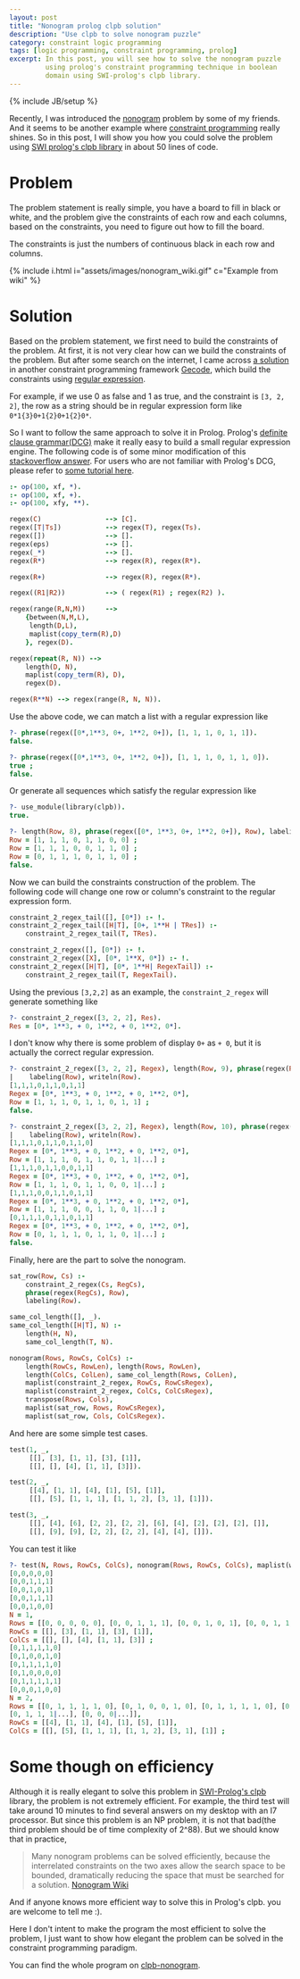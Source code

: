 ```yaml
---
layout: post
title: "Nonogram prolog clpb solution"
description: "Use clpb to solve nonogram puzzle"
category: constraint logic programming
tags: [logic programming, constraint programming, prolog]
excerpt: In this post, you will see how to solve the nonogram puzzle
         using prolog's constraint programming technique in boolean
         domain using SWI-prolog's clpb library.
---
```

{% include JB/setup %}

Recently, I was introduced the [nonogram][1] problem by some of my friends.
And it seems to be another example where [constraint programming][2] really
shines. So in this post, I will show you how you could solve the problem
using [SWI prolog's clpb library][3] in about 50 lines of code.

# Problem

The problem statement is really simple, you have a board to fill in black
or white, and the problem give the constraints of each row and each columns,
based on the constraints, you need to figure out how to fill the board.

The constraints is just the numbers of continuous black in each row and
columns.

{% include i.html i="assets/images/nonogram_wiki.gif" c="Example from wiki" %}


# Solution

Based on the problem statement, we first need to build the constraints
of the problem. At first, it is not very clear how can we build the
constraints of the problem. But after some search on the internet, I
came across [a solution][4] in another constraint programming framework
[Gecode][5], which build the constraints using [regular expression][6].

For example, if we use 0 as false and 1 as true, and the constraint is
`[3, 2, 2]`, the row as a string should be in regular expression form like
`0*1{3}0+1{2}0+1{2}0*`.

So I want to follow the same approach to solve it in Prolog. Prolog's
[definite clause grammar(DCG)][7] make it really easy to build a small
regular expression engine. The following code is of some minor modification
of this [stackoverflow answer][8]. For users who are not familiar with
Prolog's DCG, please refer to [some tutorial here][9].

```prolog
:- op(100, xf, *).
:- op(100, xf, +).
:- op(100, xfy, **).

regex(C)                --> [C].
regex([T|Ts])           --> regex(T), regex(Ts).
regex([])               --> [].
regex(eps)              --> [].
regex(_*)               --> [].
regex(R*)               --> regex(R), regex(R*).

regex(R+)               --> regex(R), regex(R*).

regex((R1|R2))          --> ( regex(R1) ; regex(R2) ).

regex(range(R,N,M))     -->
    {between(N,M,L),
     length(D,L),
     maplist(copy_term(R),D)
    }, regex(D).

regex(repeat(R, N)) -->
    length(D, N),
    maplist(copy_term(R), D),
    regex(D).

regex(R**N) --> regex(range(R, N, N)).
```


Use the above code, we can match a list with a regular expression like

```prolog
?- phrase(regex([0*,1**3, 0+, 1**2, 0+]), [1, 1, 1, 0, 1, 1]).
false.

?- phrase(regex([0*,1**3, 0+, 1**2, 0+]), [1, 1, 1, 0, 1, 1, 0]).
true ;
false.
```

Or generate all sequences which satisfy the regular expression like

```prolog
?- use_module(library(clpb)).
true.

?- length(Row, 8), phrase(regex([0*, 1**3, 0+, 1**2, 0+]), Row), labeling(Row).
Row = [1, 1, 1, 0, 1, 1, 0, 0] ;
Row = [1, 1, 1, 0, 0, 1, 1, 0] ;
Row = [0, 1, 1, 1, 0, 1, 1, 0] ;
false.
```

Now we can build the constraints construction of the problem. The following
code will change one row or column's constraint to the regular expression
form.

```prolog
constraint_2_regex_tail([], [0*]) :- !.
constraint_2_regex_tail([H|T], [0+, 1**H | TRes]) :-
    constraint_2_regex_tail(T, TRes).

constraint_2_regex([], [0*]) :- !.
constraint_2_regex([X], [0*, 1**X, 0*]) :- !.
constraint_2_regex([H|T], [0*, 1**H| RegexTail]) :-
    constraint_2_regex_tail(T, RegexTail).
```

Using the previous `[3,2,2]` as an example, the `constraint_2_regex` will
generate something like

```prolog
?- constraint_2_regex([3, 2, 2], Res).
Res = [0*, 1**3, + 0, 1**2, + 0, 1**2, 0*].
```

I don't know why there is some problem of display `0+` as `+ 0`, but it
is actually the correct regular expression.

```prolog
?- constraint_2_regex([3, 2, 2], Regex), length(Row, 9), phrase(regex(Regex), Row),
|    labeling(Row), writeln(Row).
[1,1,1,0,1,1,0,1,1]
Regex = [0*, 1**3, + 0, 1**2, + 0, 1**2, 0*],
Row = [1, 1, 1, 0, 1, 1, 0, 1, 1] ;
false.

?- constraint_2_regex([3, 2, 2], Regex), length(Row, 10), phrase(regex(Regex), Row),
|    labeling(Row), writeln(Row).
[1,1,1,0,1,1,0,1,1,0]
Regex = [0*, 1**3, + 0, 1**2, + 0, 1**2, 0*],
Row = [1, 1, 1, 0, 1, 1, 0, 1, 1|...] ;
[1,1,1,0,1,1,0,0,1,1]
Regex = [0*, 1**3, + 0, 1**2, + 0, 1**2, 0*],
Row = [1, 1, 1, 0, 1, 1, 0, 0, 1|...] ;
[1,1,1,0,0,1,1,0,1,1]
Regex = [0*, 1**3, + 0, 1**2, + 0, 1**2, 0*],
Row = [1, 1, 1, 0, 0, 1, 1, 0, 1|...] ;
[0,1,1,1,0,1,1,0,1,1]
Regex = [0*, 1**3, + 0, 1**2, + 0, 1**2, 0*],
Row = [0, 1, 1, 1, 0, 1, 1, 0, 1|...] ;
false.
```

Finally, here are the part to solve the nonogram.

```prolog
sat_row(Row, Cs) :-
    constraint_2_regex(Cs, RegCs),
    phrase(regex(RegCs), Row),
    labeling(Row).

same_col_length([], _).
same_col_length([H|T], N) :-
    length(H, N),
    same_col_length(T, N).

nonogram(Rows, RowCs, ColCs) :-
    length(RowCs, RowLen), length(Rows, RowLen),
    length(ColCs, ColLen), same_col_length(Rows, ColLen),
    maplist(constraint_2_regex, RowCs, RowCsRegex),
    maplist(constraint_2_regex, ColCs, ColCsRegex),
    transpose(Rows, Cols),
    maplist(sat_row, Rows, RowCsRegex),
    maplist(sat_row, Cols, ColCsRegex).
```

And here are some simple test cases.

```prolog
test(1, _,
     [[], [3], [1, 1], [3], [1]],
     [[], [], [4], [1, 1], [3]]).

test(2, _,
     [[4], [1, 1], [4], [1], [5], [1]],
     [[], [5], [1, 1, 1], [1, 1, 2], [3, 1], [1]]).

test(3, _,
     [[], [4], [6], [2, 2], [2, 2], [6], [4], [2], [2], [2], []],
     [[], [9], [9], [2, 2], [2, 2], [4], [4], []]).
```

You can test it like

```prolog
?- test(N, Rows, RowCs, ColCs), nonogram(Rows, RowCs, ColCs), maplist(writeln, Rows).
[0,0,0,0,0]
[0,0,1,1,1]
[0,0,1,0,1]
[0,0,1,1,1]
[0,0,1,0,0]
N = 1,
Rows = [[0, 0, 0, 0, 0], [0, 0, 1, 1, 1], [0, 0, 1, 0, 1], [0, 0, 1, 1, 1], [0, 0, 1, 0|...]],
RowCs = [[], [3], [1, 1], [3], [1]],
ColCs = [[], [], [4], [1, 1], [3]] ;
[0,1,1,1,1,0]
[0,1,0,0,1,0]
[0,1,1,1,1,0]
[0,1,0,0,0,0]
[0,1,1,1,1,1]
[0,0,0,1,0,0]
N = 2,
Rows = [[0, 1, 1, 1, 1, 0], [0, 1, 0, 0, 1, 0], [0, 1, 1, 1, 1, 0], [0, 1, 0, 0, 0|...]\
[0, 1, 1, 1|...], [0, 0, 0|...]],
RowCs = [[4], [1, 1], [4], [1], [5], [1]],
ColCs = [[], [5], [1, 1, 1], [1, 1, 2], [3, 1], [1]] ;
```

# Some though on efficiency

Although it is really elegant to solve this problem in [SWI-Prolog's clpb][3]
library, the problem is not extremely efficient. For example, the third test
will take around 10 minutes to find several answers on my desktop with an I7
processor. But since this problem is an NP problem, it is not that bad(the
third problem should be of time complexity of 2^88). But we should know
that in practice,

> Many nonogram  problems can be solved efficiently, because the interrelated
> constraints on the two axes allow the search space to be bounded,
> dramatically reducing the space that must be searched for a solution.
>                                                    [Nonogram Wiki][1]

And if anyone knows more efficient way to solve this in Prolog's clpb.
you are welcome to tell me :).

Here I don't intent to make the program the most efficient to solve the
problem, I just want to show how elegant the problem can be solved in the
constraint programming paradigm.

You can find the whole program on [clpb-nonogram][10].


[1]: https://en.wikipedia.org/wiki/Nonogram
[2]: https://en.wikipedia.org/wiki/Constraint_programming
[3]: http://www.swi-prolog.org/pldoc/man?section=clpb
[4]: http://gecoder.rubyforge.org/examples/nonogram.html
[5]: http://www.gecode.org/
[6]: https://en.wikipedia.org/wiki/Regular_expression
[7]: https://en.wikipedia.org/wiki/Definite_clause_grammar
[8]: http://stackoverflow.com/questions/13866727/converting-a-small-regular-expression-to-a-dcg
[9]: https://www.metalevel.at/prolog/dcg.html
[10]: https://github.com/m00nlight/miscellaneous-code/tree/master/clpb-nonogram

